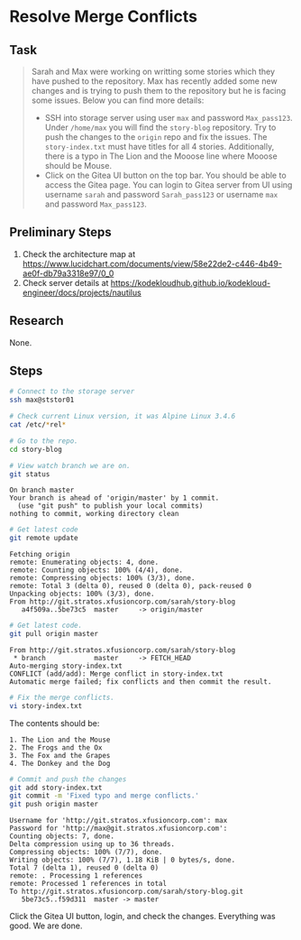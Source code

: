 # Resolve Merge Conflicts

## Task

> Sarah and Max were working on writting some stories which they have pushed to the repository. Max has recently added some new changes and is trying to push them to the repository but he is facing some issues. Below you can find more details:
> * SSH into storage server using user `max` and password `Max_pass123`. Under `/home/max` you will find the `story-blog` repository. Try to push the changes to the `origin` repo and fix the issues. The `story-index.txt` must have titles for all 4 stories. Additionally, there is a typo in The Lion and the Mooose line where Mooose should be Mouse.
> * Click on the Gitea UI button on the top bar. You should be able to access the Gitea page. You can login to Gitea server from UI using username `sarah` and password `Sarah_pass123` or username `max` and password `Max_pass123`.

## Preliminary Steps

1. Check the architecture map at https://www.lucidchart.com/documents/view/58e22de2-c446-4b49-ae0f-db79a3318e97/0_0
2. Check server details at https://kodekloudhub.github.io/kodekloud-engineer/docs/projects/nautilus

## Research

None.

## Steps

```bash
# Connect to the storage server
ssh max@ststor01

# Check current Linux version, it was Alpine Linux 3.4.6
cat /etc/*rel*

# Go to the repo.
cd story-blog

# View watch branch we are on.
git status
```

```
On branch master
Your branch is ahead of 'origin/master' by 1 commit.
  (use "git push" to publish your local commits)
nothing to commit, working directory clean
```

```bash
# Get latest code
git remote update
```

```
Fetching origin
remote: Enumerating objects: 4, done.
remote: Counting objects: 100% (4/4), done.
remote: Compressing objects: 100% (3/3), done.
remote: Total 3 (delta 0), reused 0 (delta 0), pack-reused 0
Unpacking objects: 100% (3/3), done.
From http://git.stratos.xfusioncorp.com/sarah/story-blog
   a4f509a..5be73c5  master     -> origin/master
```

```bash
# Get latest code.
git pull origin master
```

```
From http://git.stratos.xfusioncorp.com/sarah/story-blog
 * branch            master     -> FETCH_HEAD
Auto-merging story-index.txt
CONFLICT (add/add): Merge conflict in story-index.txt
Automatic merge failed; fix conflicts and then commit the result.
```

```bash
# Fix the merge conflicts.
vi story-index.txt
```

The contents should be:

```
1. The Lion and the Mouse
2. The Frogs and the Ox
3. The Fox and the Grapes
4. The Donkey and the Dog
```

```bash
# Commit and push the changes
git add story-index.txt
git commit -m 'Fixed typo and merge conflicts.'
git push origin master
```

```
Username for 'http://git.stratos.xfusioncorp.com': max
Password for 'http://max@git.stratos.xfusioncorp.com': 
Counting objects: 7, done.
Delta compression using up to 36 threads.
Compressing objects: 100% (7/7), done.
Writing objects: 100% (7/7), 1.18 KiB | 0 bytes/s, done.
Total 7 (delta 1), reused 0 (delta 0)
remote: . Processing 1 references
remote: Processed 1 references in total
To http://git.stratos.xfusioncorp.com/sarah/story-blog.git
   5be73c5..f59d311  master -> master
```

Click the Gitea UI button, login, and check the changes. Everything was good. We are done.
